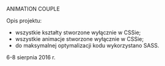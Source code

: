 ANIMATION COUPLE

Opis projektu:
- wszystkie kształty stworzone wyłącznie w CSSie;
- wszystkie animacje stworzone wyłącznie w CSSie;
- do maksymalnej optymalizacji kodu wykorzystano SASS.

6-8 sierpnia 2016 r.